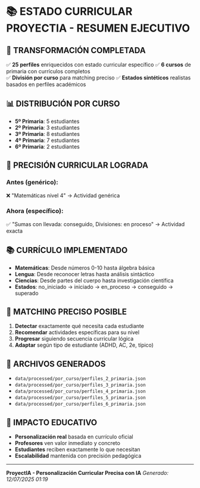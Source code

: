 
# 📚 ESTADO CURRICULAR PROYECTIA - RESUMEN EJECUTIVO

## 🎯 TRANSFORMACIÓN COMPLETADA
✅ **25 perfiles** enriquecidos con estado curricular específico
✅ **6 cursos** de primaria con currículos completos  
✅ **División por curso** para matching preciso
✅ **Estados sintéticos** realistas basados en perfiles académicos

## 📊 DISTRIBUCIÓN POR CURSO
- **5º Primaria**: 5 estudiantes
- **2º Primaria**: 3 estudiantes
- **3º Primaria**: 8 estudiantes
- **4º Primaria**: 7 estudiantes
- **6º Primaria**: 2 estudiantes

## 🧠 PRECISIÓN CURRICULAR LOGRADA

### Antes (genérico):
❌ "Matemáticas nivel 4" → Actividad genérica

### Ahora (específico):  
✅ "Sumas con llevada: conseguido, Divisiones: en proceso" → Actividad exacta

## 📚 CURRÍCULO IMPLEMENTADO
- **Matemáticas**: Desde números 0-10 hasta álgebra básica
- **Lengua**: Desde reconocer letras hasta análisis sintáctico  
- **Ciencias**: Desde partes del cuerpo hasta investigación científica
- **Estados**: no_iniciado → iniciado → en_proceso → conseguido → superado

## 🎯 MATCHING PRECISO POSIBLE
1. **Detectar** exactamente qué necesita cada estudiante
2. **Recomendar** actividades específicas para su nivel
3. **Progresar** siguiendo secuencia curricular lógica
4. **Adaptar** según tipo de estudiante (ADHD, AC, 2e, típico)

## 📁 ARCHIVOS GENERADOS
- `data/processed/por_curso/perfiles_2_primaria.json`
- `data/processed/por_curso/perfiles_3_primaria.json`
- `data/processed/por_curso/perfiles_4_primaria.json`
- `data/processed/por_curso/perfiles_5_primaria.json`
- `data/processed/por_curso/perfiles_6_primaria.json`

## 🚀 IMPACTO EDUCATIVO
- **Personalización real** basada en currículo oficial
- **Profesores** ven valor inmediato y concreto
- **Estudiantes** reciben exactamente lo que necesitan
- **Escalabilidad** mantenida con precisión pedagógica

---
**ProyectIA - Personalización Curricular Precisa con IA**
*Generado: 12/07/2025 01:19*
